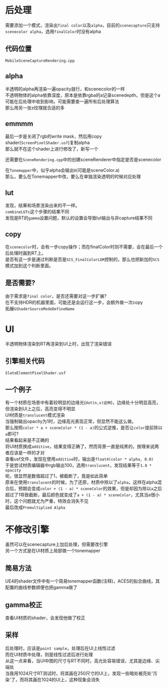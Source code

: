 # 后处理
需要添加一个模式，渲染出`final color`以及`alpha`，目前的`scenecapture`只支持`scenecolor alpha`，选用`finalColor`时没有alpha  
## 代码位置
`MobileSceneCaptureRendering.cpp`  
## alpha
半透明的alpha再渲染一遍opacity就行，和scenecolor的一样  
不透明物体的alpha依靠深度，原本是依靠rgba的a记录scenedepth，但是这个a可能在后处理中收到影响，可能需要查一遍所有后处理算法  
那么用另一张z纹理就合适的多  
## emmmm
最后一步是关闭了rgb的write mask，然后用copy shader(`ScreenPixelShader.usf`)复制alpha  
那么就不在这个shader上进行修改了，新写一个  

还需要在`SceneRendering.cpp`中的创建sceneRenderer中指定是否是scenecolor  

在`Tonemapper`中，似乎alpha会输出`0`(可能是sceneColor.a)  
那么，要么在Tonemapper中改，要么在单独渲染透明的时候对应处理  
## lut
发现，结果和场景渲染出来的不一样。  
`combineLUTs`这个步骤的结果不同  
发现是RT的`gamma`设置问题，默认的设置会导致lut输出与非capture结果不同  
## copy
在`scenecolor`时，会有一步copy操作；而在finalColor时则不需要，会在最后一个后处理时画到RT上。  
是否有这一步是通过判断是否是`SCS_FinalColorLDR`控制的，那么也把新加的`SCS`模式加到这个判断里面。  
## 是否需要?
由于需求是`final color`，是否还需要对这一步扩展?  
在不支持HDR的机器里面，可能还是会运行这一步，会额外做一次copy  
拓展`GShaderSourceModeDefineName`  
# UI
半透明物体渲染到RT再渲染到UI上时，出现了渲染错误  
## 引擎相关代码
`SlateElementPixelShader.usf`  

## 一个例子
有一个材质在场景中有着较明显的边缘光(`dot(n,v)这种`)，边缘处十分明显高亮，但渲染到UI上之后，高亮变得不明显  
UI材质是`translucent`模式渲染  
当强制输出opacity为1时，边缘高光表现正常，但显然不能这么做。  
那么按照`color * a + sceneColor * (1 - a)`的公式逆推，是否让`color`提前除以`a`即可?  
结果看起来是不正确的  
将UI材质换成`additive`，结果变得正确了，然而背景一直是纯黑的，按理来说两者应该是一样的才对  
查看usf文件，发现在使用`additive`时，输出是`float4(color * alpha, 0.0)`  
于是尝试材质编辑器中rgb输出100，选用`translucent`，发现结果等于`1.0 * opacity`  
呃，很显然是数值超过了1，被截断了，竟是如此简单  
原来在使用`translucent`的时候，为了还原，材质中除以了`alpha`，这样在alpha混合后，预期会变成`color + (1 - a) * sceneColor`的效果，但是却因为除以`a`之后超过了1导致截断，最后颜色就变成了`a + (1 - a) * sceneColor`，尤其当a很小时，这个问题就尤为严重，特效会消失不见  
最后改成`Premultiplied Alpha`
# 不修改引擎
虽然可以在scenecapture上加后处理，但需要改引擎  
另一个方式是在UI材质上局部做一个tonemapper  
## 简易方法
UE4的shader文件中有一个简易tonemapper函数(注释)，ACES的拟合曲线，其配置的曲线参数顺便也把gamma做了
## gamma校正
查看UI材质的shader，会发现他做了校正
## 采样
后处理时，应该是`point sample`，处理后在UI上线性过滤  
而在UI材质中处理，则是线性过滤后进行处理    
从这一点来看，当UI中图的尺寸与RT不同时，高光处容易错误，尤其是边缘、尖端处  
当我用1024尺寸RT测试时，将其画在250尺寸的UI上，发现一些暗处被亮处'污染'了，而将其画在1024的UI上，这种现象会消失  